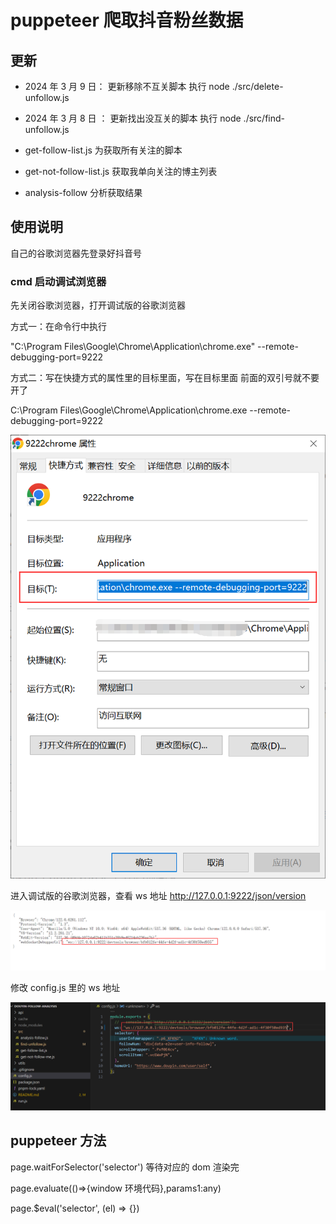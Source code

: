 # puppeteer 爬取抖音粉丝数据

## 更新

- 2024 年 3 月 9 日： 更新移除不互关脚本 执行 node ./src/delete-unfollow.js
- 2024 年 3 月 8 日 ： 更新找出没互关的脚本 执行 node ./src/find-unfollow.js

- get-follow-list.js 为获取所有关注的脚本
- get-not-follow-list.js 获取我单向关注的博主列表
- analysis-follow 分析获取结果

## 使用说明

自己的谷歌浏览器先登录好抖音号

### cmd 启动调试浏览器

先关闭谷歌浏览器，打开调试版的谷歌浏览器

方式一：在命令行中执行

"C:\Program Files\Google\Chrome\Application\chrome.exe" --remote-debugging-port=9222

方式二：写在快捷方式的属性里的目标里面，写在目标里面 前面的双引号就不要开了

C:\Program Files\Google\Chrome\Application\chrome.exe --remote-debugging-port=9222

![image-20240309135313899](https://raw.githubusercontent.com/xxxsjan/pic-bed/main/image-20240309135313899.png)

进入调试版的谷歌浏览器，查看 ws 地址
<http://127.0.0.1:9222/json/version>

![image-20240309135409987](https://raw.githubusercontent.com/xxxsjan/pic-bed/main/image-20240309135409987.png)

修改 config.js 里的 ws 地址

![image-20240309135441612](https://raw.githubusercontent.com/xxxsjan/pic-bed/main/image-20240309135441612.png)

## puppeteer 方法

page.waitForSelector('selector') 等待对应的 dom 渲染完

page.evaluate(()=>{window 环境代码},params1:any)

page.$eval('selector', (el) => {})
